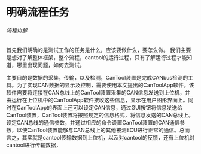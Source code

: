 # 明确流程任务
###### 流程讲解
首先我们明确的是测试工作的任务是什么，应该要做什么，要怎么做。
我们主要是想对了解整体框架，整个流程，cantool的运行过程，只有了解运行过程才能知道，哪里出现问题，如何去测试。

主要目的是数据的采集，传输，以及检测，CanTool装置是完成CANbus检测的工具。为了实现CAN数据的显示及控制，需要使用本文提出的CanToolApp软件。该软件需要将连接在CAN总线上的CanTool装置采集的CAN信息发送到上位机，并由运行在上位机中的CanToolApp软件接收这些信息，显示在用户图形界面上。同时在CanToolApp的界面上还可以设定CAN信息，通过GUI按钮将信息发送给CanTool装置，CanTool装置将按照规定的信息格式，将信息发送的CAN总线上。设定CAN总线的通信参数，并通过相应的命令设置CanTool装置的CAN通信参数，以使CanTool装置能够与CAN总线上的其他被测ECU进行正常的通信。总而言之，其实就是cantool传输数据到上位机，以及对cantool的反馈，还有上位机对cantool进行传输数据，